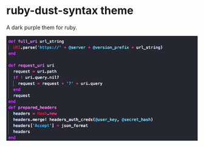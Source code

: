 # ruby-dust-syntax theme

A dark purple them for ruby.

![A screenshot of your theme](https://github.com/nlscott/ruby-dust-syntax/blob/master/ruby_dust.png)
